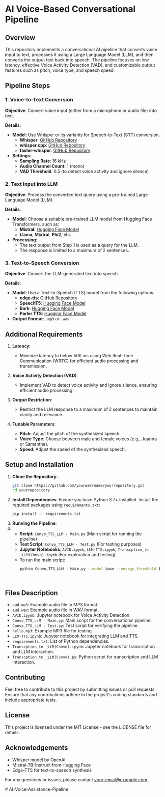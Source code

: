 # AI Voice-Based Conversational Pipeline

## Overview

This repository implements a conversational AI pipeline that converts voice input to text, processes it using a Large Language Model (LLM), and then converts the output text back into speech. The pipeline focuses on low latency, effective Voice Activity Detection (VAD), and customizable output features such as pitch, voice type, and speech speed. 

## Pipeline Steps

### 1. Voice-to-Text Conversion

**Objective**: Convert voice input (either from a microphone or audio file) into text.

**Details**:
- **Model**: Use Whisper or its variants for Speech-to-Text (STT) conversion.
  - **Whisper**: [GitHub Repository](https://github.com/openai/whisper)
  - **whisper.cpp**: [GitHub Repository](https://github.com/ggerganov/whisper.cpp)
  - **faster-whisper**: [GitHub Repository](https://github.com/SYSTRAN/faster-whisper)
- **Settings**:
  - **Sampling Rate**: 16 kHz
  - **Audio Channel Count**: 1 (mono)
  - **VAD Threshold**: 0.5 (to detect voice activity and ignore silence)

### 2. Text Input into LLM

**Objective**: Process the converted text query using a pre-trained Large Language Model (LLM).

**Details**:
- **Model**: Choose a suitable pre-trained LLM model from Hugging Face Transformers, such as:
  - **Mistral**: [Hugging Face Model](https://huggingface.co/mistralai/Mistral-7B-Instruct-v0.1)
  - **Llama**, **Mixtral**, **Phi2**, etc.
- **Processing**:
  - The text output from Step 1 is used as a query for the LLM.
  - The response is limited to a maximum of 2 sentences.

### 3. Text-to-Speech Conversion

**Objective**: Convert the LLM-generated text into speech.

**Details**:
- **Model**: Use a Text-to-Speech (TTS) model from the following options:
  - **edge-tts**: [GitHub Repository](https://github.com/rany2/edge-tts)
  - **SpeechT5**: [Hugging Face Model](https://huggingface.co/microsoft/speecht5_tts)
  - **Bark**: [Hugging Face Model](https://huggingface.co/suno/bark)
  - **Parler TTS**: [Hugging Face Model](https://huggingface.co/parler-tts/parler-tts-large-v1)
- **Output Format**: `.mp3` or `.wav`

## Additional Requirements

1. **Latency**: 
   - Minimize latency to below 500 ms using Web Real-Time Communication (WRTC) for efficient audio processing and transmission.

2. **Voice Activity Detection (VAD)**: 
   - Implement VAD to detect voice activity and ignore silence, ensuring efficient audio processing.

3. **Output Restriction**:
   - Restrict the LLM response to a maximum of 2 sentences to maintain clarity and relevance.

4. **Tunable Parameters**:
   - **Pitch**: Adjust the pitch of the synthesized speech.
   - **Voice Type**: Choose between male and female voices (e.g., Joanna or Samantha).
   - **Speed**: Adjust the speed of the synthesized speech.

## Setup and Installation

1. **Clone the Repository**:
   ```bash
   git clone https://github.com/yourusername/yourrepository.git
   cd yourrepository
2. **Install Dependencies**: Ensure you have Python 3.7+ installed. Install the required packages using `requirements.txt`:
   ```bash
   pip install -r requirements.txt
3. **Running the Pipeline**:
4.   -  **Script**: `Convo_TTS_LLM - Main.py` (Main script for running the pipeline)
     -  **Test Script**: `Convo_TTS_LLM - Test.py` (For testing purposes)
     -  **Jupyter Notebooks**: `AVID.ipynb`, `LLM-TTS.ipynb`, `Transcption_to _LLM(Convo).ipynb` (For exploration and testing)
     -  To run the main script:
        ```bash
        python Convo_TTS_LLM - Main.py --model base --energy_threshold 1000 --record_timeout 1 --phrase_timeout 1.5 --voice "en-US-EmmaNeural" --rate "+1%" --pitch "+1Hz"

  
## Files Description
  - `aud.mp3`: Example audio file in MP3 format.
  - `aud.wav`: Example audio file in WAV format.
  - `AVID.ipynb`: Jupyter notebook for Voice Activity Detection.
  - `Convo_TTS_LLM - Main.py`: Main script for the conversational pipeline.
  - `Convo_TTS_LLM - Test.py`: Test script for verifying the pipeline.
  - `hello.mp3`: Example MP3 file for testing.
  - `LLM-TTS.ipynb`: Jupyter notebook for integrating LLM and TTS.
  - `requirements.txt`: List of Python dependencies.
  - `Transcption_to _LLM(Convo).ipynb`: Jupyter notebook for transcription and LLM interaction.
  - `Transcption_to _LLM(Convo).py`: Python script for transcription and LLM interaction.

## Contributing
Feel free to contribute to this project by submitting issues or pull requests. Ensure that any contributions adhere to the project's coding standards and include appropriate tests.

## License
This project is licensed under the MIT License - see the LICENSE file for details.

## Acknowledgements 
  - Whisper model by OpenAI
  - Mistral-7B-Instruct from Hugging Face
  - Edge-TTS for text-to-speech synthesis

For any questions or issues, please contact your-email@example.com.

#   A I - V o i c e - A s s i s t a n c e - P i p e l i n e  
 